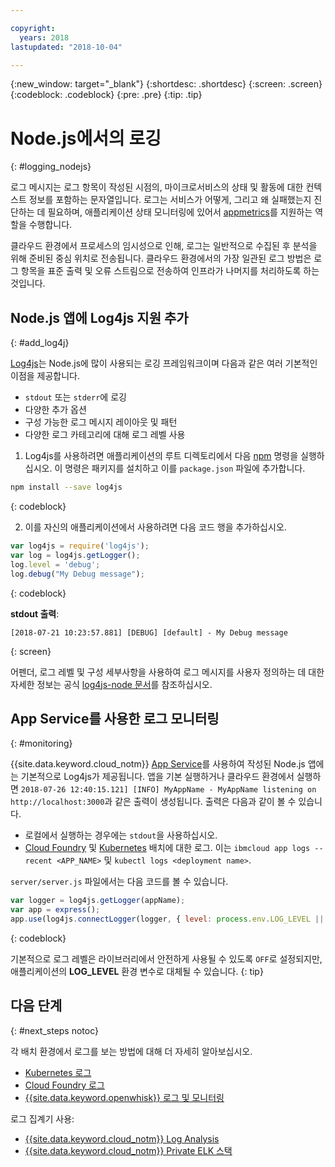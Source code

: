 ```yaml
---

copyright:
  years: 2018
lastupdated: "2018-10-04"

---
```

{:new_window: target="_blank"}
{:shortdesc: .shortdesc}
{:screen: .screen}
{:codeblock: .codeblock}
{:pre: .pre}
{:tip: .tip}

# Node.js에서의 로깅
{: #logging_nodejs}

로그 메시지는 로그 항목이 작성된 시점의, 마이크로서비스의 상태 및 활동에 대한 컨텍스트 정보를 포함하는 문자열입니다. 로그는 서비스가 어떻게, 그리고 왜 실패했는지 진단하는 데 필요하며, 애플리케이션 상태 모니터링에 있어서 [appmetrics](appmetrics.html)를 지원하는 역할을 수행합니다.

클라우드 환경에서 프로세스의 임시성으로 인해, 로그는 일반적으로 수집된 후 분석을 위해 준비된 중심 위치로 전송됩니다. 클라우드 환경에서의 가장 일관된 로그 방법은 로그 항목을 표준 출력 및 오류 스트림으로 전송하여 인프라가 나머지를 처리하도록 하는 것입니다.

## Node.js 앱에 Log4js 지원 추가
{: #add_log4j}

[Log4js](https://github.com/log4js-node/log4js-node)는 Node.js에 많이 사용되는 로깅 프레임워크이며 다음과 같은 여러 기본적인 이점을 제공합니다. 
* `stdout` 또는 `stderr`에 로깅
* 다양한 추가 옵션
* 구성 가능한 로그 메시지 레이아웃 및 패턴
* 다양한 로그 카테고리에 대해 로그 레벨 사용

1. Log4js를 사용하려면 애플리케이션의 루트 디렉토리에서 다음 [npm](https://nodejs.org/) 명령을 실행하십시오. 이 명령은 패키지를 설치하고 이를 `package.json` 파일에 추가합니다.
  ```bash
  npm install --save log4js
  ```
  {: codeblock}

2. 이를 자신의 애플리케이션에서 사용하려면 다음 코드 행을 추가하십시오.
  ```javascript
  var log4js = require('log4js');
  var log = log4js.getLogger();
  log.level = 'debug';
  log.debug("My Debug message");
  ```
  {: codeblock}

  **stdout 출력**:
  ```
  [2018-07-21 10:23:57.881] [DEBUG] [default] - My Debug message
  ```
  {: screen}

어펜더, 로그 레벨 및 구성 세부사항을 사용하여 로그 메시지를 사용자 정의하는 데 대한 자세한 정보는 공식 [log4js-node 문서](https://log4js-node.github.io/log4js-node/)를 참조하십시오.

## App Service를 사용한 로그 모니터링
{: #monitoring}

{{site.data.keyword.cloud_notm}} [App Service](https://console.bluemix.net/developer/appservice/dashboard)를 사용하여 작성된 Node.js 앱에는 기본적으로 Log4js가 제공됩니다. 앱을 기본 실행하거나 클라우드 환경에서 실행하면 `2018-07-26 12:40:15.121] [INFO] MyAppName - MyAppName listening on http://localhost:3000`과 같은 출력이 생성됩니다. 출력은 다음과 같이 볼 수 있습니다.
* 로컬에서 실행하는 경우에는 `stdout`을 사용하십시오.
* [Cloud Foundry](https://console.bluemix.net/docs/cli/reference/bluemix_cli/bx_cli.html#ibmcloud_app_logs) 및 [Kubernetes](https://kubernetes.io/docs/concepts/cluster-administration/logging/) 배치에 대한 로그. 이는 `ibmcloud app logs --recent <APP_NAME>` 및 `kubectl logs <deployment name>`.

`server/server.js` 파일에서는 다음 코드를 볼 수 있습니다.
```js
var logger = log4js.getLogger(appName);
var app = express();
app.use(log4js.connectLogger(logger, { level: process.env.LOG_LEVEL || 'info' }));
```
{: codeblock}

기본적으로 로그 레벨은 라이브러리에서 안전하게 사용될 수 있도록 `OFF`로 설정되지만, 애플리케이션의 **LOG_LEVEL** 환경 변수로 대체될 수 있습니다.
{: tip}

## 다음 단계
{: #next_steps notoc}

각 배치 환경에서 로그를 보는 방법에 대해 더 자세히 알아보십시오.
* [Kubernetes 로그](https://kubernetes.io/docs/concepts/cluster-administration/logging/)
* [Cloud Foundry 로그](https://console.bluemix.net/docs/cli/reference/bluemix_cli/bx_cli.html#ibmcloud_app_logs)
* [{{site.data.keyword.openwhisk}} 로그 및 모니터링](https://console.bluemix.net/docs/openwhisk/openwhisk_logs.html#openwhisk_logs)

로그 집계기 사용:
* [{{site.data.keyword.cloud_notm}} Log Analysis](https://console.bluemix.net/docs/services/CloudLogAnalysis/log_analysis_ov.html#log_analysis_ov)
* [{{site.data.keyword.cloud_notm}} Private ELK 스택](https://www.ibm.com/support/knowledgecenter/en/SSBS6K_2.1.0.2/manage_metrics/logging_elk.html)
